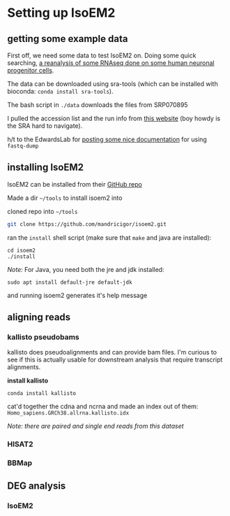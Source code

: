 # Setting up IsoEM2

## getting some example data

First off, we need some data to test IsoEM2 on. Doing some quick searching, [a reanalysis of some RNAseq done on some human neuronal progenitor cells](https://doi.org/10.12688/F1000RESEARCH.9110.1). 


The data can be downloaded using sra-tools (which can be installed with bioconda: `conda install sra-tools`).

The bash script in `./data` downloads the files from SRP070895

I pulled the accession list and the run info from [this website](https://www.ncbi.nlm.nih.gov/Traces/study/?acc=PRJNA313294) (boy howdy is the SRA hard to navigate).

h/t to the EdwardsLab for [posting some nice documentation](https://edwards.sdsu.edu/research/fastq-dump/) for using `fastq-dump`

## installing IsoEM2


IsoEM2 can be installed from their [GitHub repo](https://github.com/mandricigor/isoem2)

Made a dir `~/tools` to install isoem2 into

cloned repo into `~/tools`

```bash
git clone https://github.com/mandricigor/isoem2.git
```

ran the `install` shell script (make sure that `make` and java are installed):

```
cd isoem2
./install
```

*Note:* For Java, you need both the jre and jdk installed:

```
sudo apt install default-jre default-jdk
```

and running isoem2 generates it's help message

## aligning reads


### kallisto pseudobams

kallisto does pseudoalignments and can provide bam files. I'm curious to see if this is actually usable for downstream analysis that require transcript alignments. 


**install kallisto**

```
conda install kallisto
```

cat'd together the cdna and ncrna and made an index out of them: `Homo_sapiens.GRCh38.allrna.kallisto.idx` 

*Note: there are paired and single end reads from this dataset*

### HISAT2



### BBMap


## DEG analysis

### IsoEM2


